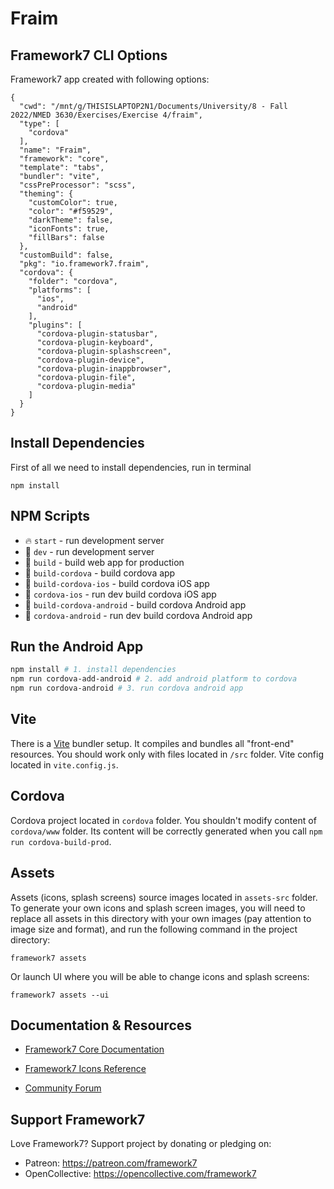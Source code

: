 # Fraim

## Framework7 CLI Options

Framework7 app created with following options:

```
{
  "cwd": "/mnt/g/THISISLAPTOP2N1/Documents/University/8 - Fall 2022/NMED 3630/Exercises/Exercise 4/fraim",
  "type": [
    "cordova"
  ],
  "name": "Fraim",
  "framework": "core",
  "template": "tabs",
  "bundler": "vite",
  "cssPreProcessor": "scss",
  "theming": {
    "customColor": true,
    "color": "#f59529",
    "darkTheme": false,
    "iconFonts": true,
    "fillBars": false
  },
  "customBuild": false,
  "pkg": "io.framework7.fraim",
  "cordova": {
    "folder": "cordova",
    "platforms": [
      "ios",
      "android"
    ],
    "plugins": [
      "cordova-plugin-statusbar",
      "cordova-plugin-keyboard",
      "cordova-plugin-splashscreen",
      "cordova-plugin-device",
      "cordova-plugin-inappbrowser",
      "cordova-plugin-file",
      "cordova-plugin-media"
    ]
  }
}
```

## Install Dependencies

First of all we need to install dependencies, run in terminal
```
npm install
```

## NPM Scripts

* 🔥 `start` - run development server
* 🔧 `dev` - run development server
* 🔧 `build` - build web app for production
* 📱 `build-cordova` - build cordova app
* 📱 `build-cordova-ios` - build cordova iOS app
* 📱 `cordova-ios` - run dev build cordova iOS app
* 📱 `build-cordova-android` - build cordova Android app
* 📱 `cordova-android` - run dev build cordova Android app


## Run the Android App

```bash
npm install # 1. install dependencies 
npm run cordova-add-android # 2. add android platform to cordova 
npm run cordova-android # 3. run cordova android app
```

## Vite

There is a [Vite](https://vitejs.dev) bundler setup. It compiles and bundles all "front-end" resources. You should work only with files located in `/src` folder. Vite config located in `vite.config.js`.
## Cordova

Cordova project located in `cordova` folder. You shouldn't modify content of `cordova/www` folder. Its content will be correctly generated when you call `npm run cordova-build-prod`.





## Assets

Assets (icons, splash screens) source images located in `assets-src` folder. To generate your own icons and splash screen images, you will need to replace all assets in this directory with your own images (pay attention to image size and format), and run the following command in the project directory:

```
framework7 assets
```

Or launch UI where you will be able to change icons and splash screens:

```
framework7 assets --ui
```



## Documentation & Resources

* [Framework7 Core Documentation](https://framework7.io/docs/)



* [Framework7 Icons Reference](https://framework7.io/icons/)
* [Community Forum](https://forum.framework7.io)

## Support Framework7

Love Framework7? Support project by donating or pledging on:
- Patreon: https://patreon.com/framework7
- OpenCollective: https://opencollective.com/framework7